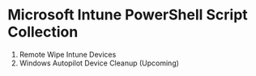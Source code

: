 # Microsoft Intune PowerShell Script Collection #
1. Remote Wipe Intune Devices
2. Windows Autopilot Device Cleanup (Upcoming)
